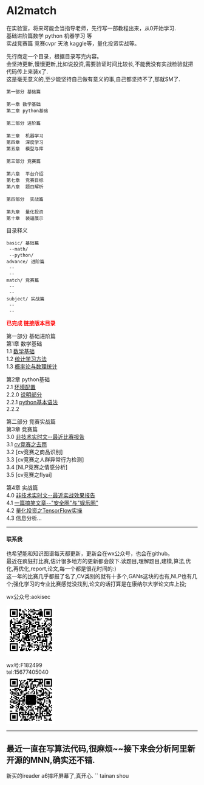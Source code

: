 # AI2match
在实验室，将来可能会当指导老师，先行写一部教程出来，从0开始学习.  
基础进阶篇数学 python 机器学习 等  
实战竞赛篇 竞赛cvpr 天池 kaggle等，量化投资实战等。



先行商定一个目录，根据目录写完内容。  
会坚持更新,慢慢更新,比如说投资,需要验证时间比较长,不能我没有实战检验就把代码传上来装x了.  
这是毫无意义的,至少能坚持自己做有意义的事,自己都坚持不了,那就SM了.  

```
第一部分 基础篇   

第一章 数学基础  
第二章 python基础  

第二部分 进阶篇  

第三章  机器学习  
第四章  深度学习  
第五章  模型与库  

第三部分 竞赛篇  

第六章  平台介绍  
第七章  竞赛目标  
第八章  题目解析  

第四部分  实战篇  

第九章  量化投资  
第十章  装逼展示  
```
目录释义
```
basic/ 基础篇
 --math/
 --python/
advance/ 进阶篇
 --
 --
match/ 竞赛篇
 --
 --
subject/ 实战篇
 --
 --
```
<font color ="red"><b>已完成 链接版本目录</b></font>  

第一部分 基础进阶篇  
第1章 数学基础  
1.1 [数学基础](basic/math/数学基础.md)  
1.2 [统计学习方法](basic/math/统计学习方法.md)  
1.3 [概率论与数理统计](basic/math/概率论与数理统计.md)  

第2章 python基础  
2.1 [环境配置](basic/python/环境配置.md)  
2.2.0 [说明部分](basic/python/python基础.md)  
2.2.1 [python基本语法](basic/python/python-syntax.md)  
2.2.2  

第二部分 竞赛实战篇  
第3章 竞赛篇  
3.0  [非技术实时文--最近比赛报告](match/match-recent-report.md)  
3.1  [cv竞赛之去雨](match/cv-match1.md)  
3.2  [cv竞赛之商品识别]  
3.3  [cv竞赛之人群异常行为检测]  
3.4  [NLP竞赛之情感分析]  
3.5  [cv竞赛之flyai]

第4章  实战篇  
4.0 [非技术实时文--最近实战效果报告](subject/subject-recent-report.md)  
4.1 [一篇搞笑文章--"安全圈"与"娱乐圈"](subject/安全圈与娱乐圈.md)  
4.2 [量化投资之TensorFlow实操](subject/tf-invest/tf-investment.md)  
4.3 信息分析...  

-----

#### 联系我

也希望能和知识图谱每天都更新，更新会在wx公众号，也会在github。  
最近在疯狂打比赛,估计很多地方的更新都会放下.读题目,理解题目,建模,算法,优化,再优化,report,论文,每一个都是很花时间的:)   
这一年的比赛几乎都报了名了,CV类别的就有十多个,GANs这块的也有,NLP也有几个;强化学习的专业比赛感觉没找到,论文的话打算是在康纳尔大学论文库上投;    

wx公众号:aokisec  

![1.png](qrcode.png)    

wx号:F182499  
tel:15677405040  
![二维码](selfqrcode.jpg)  

----
最近一直在写算法代码,很麻烦~~接下来会分析阿里新开源的MNN,确实还不错.
----
新买的ireader a6摔坏屏幕了,真开心.
``
tainan shou
```
